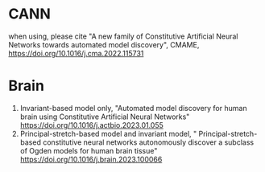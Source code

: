 # CANN
when using, please cite "A new family of Constitutive Artificial Neural Networks towards automated model discovery", CMAME, https://doi.org/10.1016/j.cma.2022.115731

# Brain
1. Invariant-based model only, "Automated model discovery for human brain using Constitutive Artificial Neural Networks" https://doi.org/10.1016/j.actbio.2023.01.055
2. Principal-stretch-based model and invariant model, " Principal-stretch-based constitutive neural networks autonomously discover a subclass of Ogden models for human brain tissue" https://doi.org/10.1016/j.brain.2023.100066


